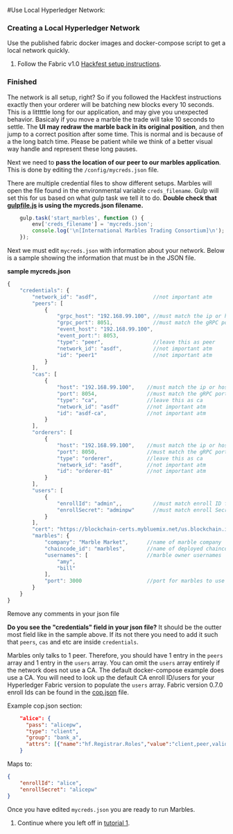 #Use Local Hyperledger Network:

### Creating a Local Hyperledger Network
Use the published fabric docker images and docker-compose script to get a local network quickly.

1. Follow the Fabric v1.0 [Hackfest setup instructions](http://hyperledger-fabric.readthedocs.io/en/latest/asset_setup/).

### Finished
The network is all setup, right? 
So if you followed the Hackfest instructions exactly then your orderer will be batching new blocks every 10 seconds. 
This is a litttttle long for our application, and may give you unexpected behavior. 
Basicaly if you move a marble the trade will take 10 seconds to settle. 
The **UI may redraw the marble back in its original position**, and then jump to a correct position after some time.
This is normal and is because of a the long batch time. 
Please be patient while we think of a better visual way handle and represent these long pauses. 

Next we need to **pass the location of our peer to our marbles application**.
This is done by editing the `/config/mycreds.json` file.

There are multiple credential files to show different setups. 
Marbles will open the file found in the environmental variable `creds_filename`. 
Gulp will set this for us based on what gulp task we tell it to do. 
**Double check that [gulpfile.js](../gulpfile.js#L67) is using the mycreds.json filename.** 

```js
	gulp.task('start_marbles', function () {
		env['creds_filename'] = 'mycreds.json';
		console.log('\n[International Marbles Trading Consortium]\n');
	});
```

Next we must edit `mycreds.json` with information about your network.
Below is a sample showing the information that must be in the JSON file. 

__sample mycreds.json__

```js
{
    "credentials": {
        "network_id": "asdf",                  //not important atm
        "peers": [
            {
                "grpc_host": "192.168.99.100", //must match the ip or hostname of your peer
                "grpc_port": 8051,             //must match the gRPC port on your peer
				"event_host": "192.168.99.100",
                "event_port:": 8053,
                "type": "peer",                //leave this as peer
                "network_id": "asdf",          //not important atm
                "id": "peer1"                  //not important atm
            }
        ],
        "cas": [
            {
                "host": "192.168.99.100",    //must match the ip or hostname of your peer
                "port": 8054,                //must match the gRPC port on your peer
                "type": "ca",                //leave this as ca
                "network_id": "asdf"         //not important atm
				"id": "asdf-ca",             //not important atm
            }
        ],
        "orderers": [
            {
                "host": "192.168.99.100",    //must match the ip or hostname of your peer
                "port": 8050,                //must match the gRPC port on your peer
                "type": "orderer",           //leave this as ca
                "network_id": "asdf",        //not important atm
                "id": "orderer-01"           //not important atm
            }
        ],
        "users": [
            {
                "enrollId": "admin",,          //must match enroll ID found in CA
                "enrollSecret": "adminpw"      //must match enroll Secret found in CA
            }
        ],
        "cert": "https://blockchain-certs.mybluemix.net/us.blockchain.ibm.com.cert",
        "marbles": {
            "company": "Marble Market",      //name of marble company
            "chaincode_id": "marbles",       //name of deployed chaincode
            "usernames": [                   //marble owner usernames
                "amy",
                "bill"
            ],
            "port": 3000                     //port for marbles to use
        }
    }
}
```

Remove any comments in your json file

**Do you see the "credentials" field in your json file?** 
It should be the outter most field like in the sample above. 
If its not there you need to add it such that `peers`, `cas` and etc are inside `credentials`.

Marbles only talks to 1 peer. 
Therefore, you should have 1 entry in the `peers` array and 1 entry in the `users` array. 
You can omit the `users` array entirely if the network does not use a CA. 
The default docker-compose example does use a CA. 
You will need to look up the default CA enroll ID/users for your Hyperledger Fabric version to populate the `users` array. 
Fabric version 0.7.0 enroll Ids can be found in the [cop.json](https://github.com/hyperledger/fabric-cop/blob/master/docker/fabric-cop/cop.json) file.

Example cop.json section:

```json
	"alice": {
      "pass": "alicepw",
      "type": "client",
      "group": "bank_a",
      "attrs": [{"name":"hf.Registrar.Roles","value":"client,peer,validator,auditor"}, {"name":"hf.Registrar.DelegateRoles", "value": "client"}]
    }
```

Maps to:

```json
{
	"enrollId": "alice",
	"enrollSecret": "alicepw"
}
```

Once you have edited `mycreds.json` you are ready to run Marbles. 

1. Continue where you left off in [tutorial 1](./tutorial_part1.md#hostmarbles).
